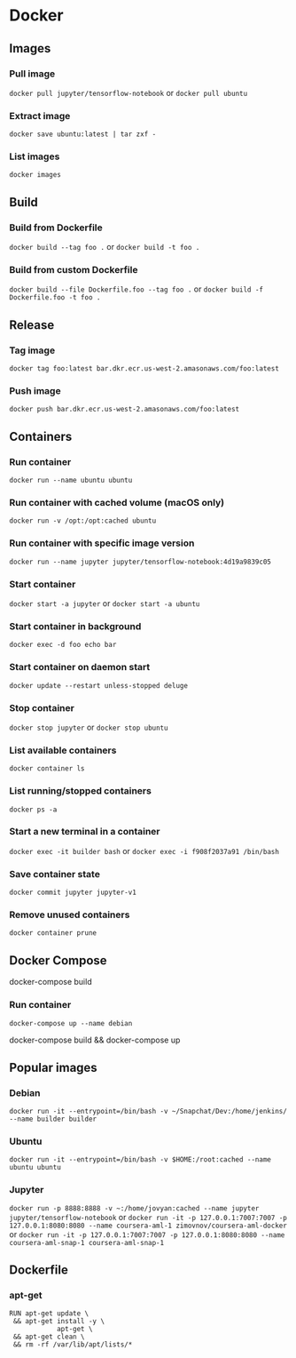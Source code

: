 # Docker

## Images

### Pull image

`docker pull jupyter/tensorflow-notebook`
or
`docker pull ubuntu`

### Extract image

`docker save ubuntu:latest | tar zxf -`

### List images

`docker images`

## Build

### Build from Dockerfile

`docker build --tag foo .` or `docker build -t foo .`

### Build from custom Dockerfile

`docker build --file Dockerfile.foo --tag foo .` or `docker build -f Dockerfile.foo -t foo .`

## Release

### Tag image

`docker tag foo:latest bar.dkr.ecr.us-west-2.amasonaws.com/foo:latest`

### Push image

`docker push bar.dkr.ecr.us-west-2.amasonaws.com/foo:latest`

## Containers

### Run container
`docker run --name ubuntu ubuntu`

### Run container with cached volume (macOS only)
`docker run -v /opt:/opt:cached ubuntu`

### Run container with specific image version
`docker run --name jupyter jupyter/tensorflow-notebook:4d19a9839c05`

### Start container

`docker start -a jupyter`
or
`docker start -a ubuntu`

### Start container in background

`docker exec -d foo echo bar`

### Start container on daemon start

`docker update --restart unless-stopped deluge`

### Stop container

`docker stop jupyter`
or
`docker stop ubuntu`

### List available containers
`docker container ls`

### List running/stopped containers

`docker ps -a `

### Start a new terminal in a container

`docker exec -it builder bash`
or
`docker exec -i f908f2037a91 /bin/bash`

### Save container state

`docker commit jupyter jupyter-v1`

### Remove unused containers

`docker container prune`

## Docker Compose

docker-compose build

### Run container
`docker-compose up --name debian`

docker-compose build && docker-compose up

## Popular images

### Debian
`docker run -it --entrypoint=/bin/bash -v ~/Snapchat/Dev:/home/jenkins/ --name builder builder`

### Ubuntu

`docker run -it --entrypoint=/bin/bash -v $HOME:/root:cached --name ubuntu ubuntu`  

### Jupyter

`docker run -p 8888:8888 -v ~:/home/jovyan:cached --name jupyter jupyter/tensorflow-notebook`
or
`docker run -it -p 127.0.0.1:7007:7007 -p 127.0.0.1:8080:8080 --name coursera-aml-1 zimovnov/coursera-aml-docker`
or
`docker run -it -p 127.0.0.1:7007:7007 -p 127.0.0.1:8080:8080 --name coursera-aml-snap-1 coursera-aml-snap-1`

## Dockerfile

### apt-get

```shell script
RUN apt-get update \
 && apt-get install -y \
            apt-get \
 && apt-get clean \
 && rm -rf /var/lib/apt/lists/*
```
